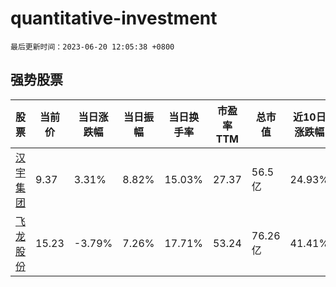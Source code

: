 # quantitative-investment

`最后更新时间：2023-06-20 12:05:38 +0800`

## 强势股票

|股票|当前价|当日涨跌幅|当日振幅|当日换手率|市盈率TTM|总市值|近10日涨跌幅|
|----|----|----|----|----|----|----|----|
|[汉宇集团](https://xueqiu.com/S/SZ300403)|9.37|3.31%|8.82%|15.03%|27.37|56.5亿|24.93%|
|[飞龙股份](https://xueqiu.com/S/SZ002536)|15.23|-3.79%|7.26%|17.71%|53.24|76.26亿|41.41%|
